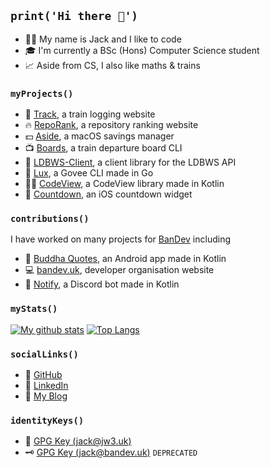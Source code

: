 ## `print('Hi there 👋')`
- 🙋‍♂️ My name is Jack and I like to code
- 🎓 I'm currently a BSc (Hons) Computer Science student
- 📈 Aside from CS, I also like maths & trains

### `myProjects()`
- 🚅 [Track](https://github.com/jackdevey/track), a train logging website
- 🔥 [RepoRank](https://github.com/jackdevey/reporank), a repository ranking website
- 💵 [Aside](https://github.com/jackdevey/aside), a macOS savings manager
- 📺 [Boards](https://github.com/jackdevey/boards), a train departure board CLI
- 🚅 [LDBWS-Client](https://github.com/jackdevey/ldbws-client), a client library for the LDBWS API
- 🚨 [Lux](https://github.com/jackdevey/lux), a Govee CLI made in Go
- 👩‍💻 [CodeView](https://github.com/jackdevey/codeview), a CodeView library made in Kotlin
- 📆 [Countdown](https://github.com/jackdevey/countdown), an iOS countdown widget

### `contributions()`
I have worked on many projects for [BanDev](https://github.com/bandev) including
- 📱 [Buddha Quotes](https://github.com/bandev/buddha-quotes), an Android app made in Kotlin
- 💻 [bandev.uk](https://bandev.uk), developer organisation website
- 🤖 [Notify](https://github.com/bandev/notify), a Discord bot made in Kotlin

### `myStats()`
[![My github stats](https://github-readme-stats-one-bice.vercel.app/api?username=jackdevey&show_icons=true&include_all_commits=true&theme=github_dark&count_private=true&role=OWNER,ORGANIZATION_MEMBER)](https://github.com/anuraghazra/github-readme-stats)
[![Top Langs](https://github-readme-stats.vercel.app/api/top-langs/?username=jackdevey&layout=compact&theme=github_dark)](https://github.com/anuraghazra/github-readme-stats)

### `socialLinks()`
- 📎 [GitHub](https://github.com/jackdevey/)
- 📎 [LinkedIn](https://linkedin.com/in/jackdevey/)
- 📎 [My Blog](https://blog.jw3.uk/)

### `identityKeys()`
- 🔑 [GPG Key (jack@jw3.uk)](https://keys.openpgp.org/search?q=jack%40jw3.uk)
- 🗝 [GPG Key (jack@bandev.uk)](https://keys.openpgp.org/search?q=jack%40bandev.uk) `DEPRECATED`
